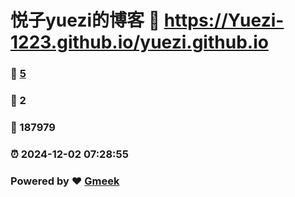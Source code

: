 # 悦子yuezi的博客 :link: https://Yuezi-1223.github.io/yuezi.github.io 
### :page_facing_up: [5](https://Yuezi-1223.github.io/yuezi.github.io/tag.html) 
### :speech_balloon: 2 
### :hibiscus: 187979 
### :alarm_clock: 2024-12-02 07:28:55 
### Powered by :heart: [Gmeek](https://github.com/Meekdai/Gmeek)

